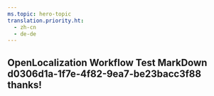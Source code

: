 ```yaml
---
ms.topic: hero-topic
translation.priority.ht: 
  - zh-cn
  - de-de
---
```

## OpenLocalization Workflow Test MarkDown d0306d1a-1f7e-4f82-9ea7-be23bacc3f88 thanks!
